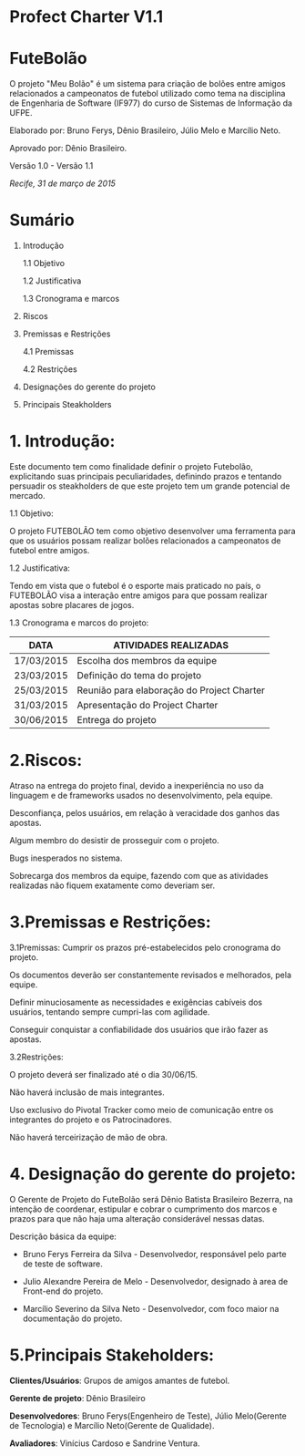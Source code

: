 # **Profect Charter V1.1**

# **FuteBolão**
O projeto "Meu Bolão" é um sistema para criação de bolões entre amigos relacionados a campeonatos de futebol utilizado como tema na disciplina de Engenharia de Software (IF977) do curso de Sistemas de Informação da UFPE. 

Elaborado por: Bruno Ferys, Dênio Brasileiro, Júlio Melo e Marcílio Neto.

Aprovado por: Dênio Brasileiro. 

Versão 1.0 - Versão 1.1


_Recife, 31 de março de 2015_

# **Sumário**

1. Introdução

    1.1 Objetivo
    
    1.2 Justificativa
    
    1.3 Cronograma e marcos

2. Riscos

3. Premissas e Restrições

    4.1 Premissas
    
    4.2 Restrições

4. Designações do gerente do projeto

5. Principais Steakholders



# __1. Introdução:__

Este documento tem como finalidade definir o projeto Futebolão, explicitando suas principais peculiaridades, definindo prazos e tentando persuadir os steakholders de que este projeto tem um grande potencial de mercado.

1.1 Objetivo:
   
O projeto FUTEBOLÃO tem como objetivo desenvolver uma ferramenta para que os usuários possam realizar bolões relacionados a campeonatos de futebol entre amigos.

1.2 Justificativa:
   
Tendo em vista que o futebol é o esporte mais praticado no país, o FUTEBOLÃO visa a interação entre amigos para que possam realizar apostas sobre placares de jogos.
    
1.3 Cronograma e marcos do projeto: 
    

DATA | ATIVIDADES REALIZADAS
----------- | ------------------------------------------
17/03/2015 | Escolha dos membros da equipe
23/03/2015 | Definição do tema do projeto
25/03/2015 | Reunião para elaboração do Project Charter
31/03/2015 | Apresentação do Project Charter
30/06/2015 | Entrega do projeto


# __2.Riscos__:
Atraso na entrega do projeto final, devido a inexperiência no uso da linguagem e de frameworks usados  no desenvolvimento, pela equipe.
    
Desconfiança, pelos usuários, em relação à veracidade dos ganhos das apostas.
    
Algum membro do desistir de prosseguir com o projeto.

Bugs inesperados no sistema.
    
Sobrecarga dos membros da equipe, fazendo com que as atividades realizadas não fiquem exatamente como deveriam ser.

# __3.Premissas e Restrições__:
3.1Premissas:
Cumprir os prazos pré-estabelecidos pelo cronograma do projeto.

Os documentos deverão ser constantemente revisados e melhorados, pela equipe.

Definir minuciosamente as necessidades e exigências cabíveis dos usuários, tentando sempre cumpri-las com agilidade.

Conseguir conquistar a confiabilidade dos usuários que irão fazer as apostas.

    
3.2Restrições:
    
O projeto deverá ser finalizado até o dia 30/06/15.

Não haverá inclusão de mais integrantes.

Uso exclusivo do Pivotal Tracker como meio de comunicação entre os integrantes do projeto e os Patrocinadores.

Não haverá terceirização de mão de obra.

# 4. __Designação do gerente do projeto__:
O Gerente de Projeto do FuteBolão será Dênio Batista Brasileiro Bezerra, na intenção de coordenar, estipular e cobrar o cumprimento dos marcos e prazos para que não haja uma alteração considerável nessas datas.

Descrição básica da equipe:

* Bruno Ferys Ferreira da Silva - Desenvolvedor, responsável pelo parte de teste de software.

* Julio Alexandre Pereira de Melo - Desenvolvedor, designado à area de Front-end do projeto.

* Marcílio Severino da Silva Neto - Desenvolvedor, com foco maior na documentação do projeto.

# 5.__Principais Stakeholders__:

**Clientes/Usuários**: Grupos de amigos amantes de futebol.

**Gerente de projeto**: Dênio Brasileiro

**Desenvolvedores**: Bruno Ferys(Engenheiro de Teste), Júlio Melo(Gerente de Tecnologia) e Marcílio Neto(Gerente de Qualidade).

**Avaliadores**: Vinícius Cardoso e Sandrine Ventura.


